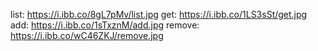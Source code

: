 list: https://i.ibb.co/8gL7pMv/list.jpg
get: https://i.ibb.co/1LS3sSt/get.jpg
add: https://i.ibb.co/1sTxznM/add.jpg
remove: https://i.ibb.co/wC46ZKJ/remove.jpg
